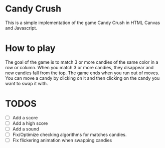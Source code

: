 # Candy Crush

This is a simple implementation of the game Candy Crush in HTML Canvas and Javascript. 

# How to play
The goal of the game is to match 3 or more candies of the same color in a row or column. When you match 3 or more candies, they disappear and new candies fall from the top. The game ends when you run out of moves. You can move a candy by clicking on it and then clicking on the candy you want to swap it with.

# TODOS
- [ ] Add a score
- [ ] Add a high score
- [ ] Add a sound
- [ ] Fix/Optimize checking algorithms for matches candies. 
- [ ] Fix flickering animation when swapping candies
